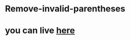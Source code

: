 # Remove-invalid-parentheses
# you can live [here](https://harshitha-brs.github.io/Remove-invalid-parentheses/)
